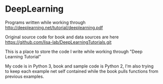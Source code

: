 # DeepLearning
Programs written while working through http://deeplearning.net/tutorial/deeplearning.pdf

Original source code for book and data sources are here https://github.com/lisa-lab/DeepLearningTutorials.git


This is a place to store the code I write while working through "Deep Learning Tutorial"

My code is in Python 3, book and sample code is Python 2, I'm also trying to keep each example net self contained while the book pulls functions from previous examples.

